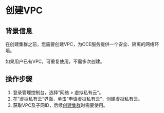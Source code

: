 # 创建VPC<a name="cce_02_0100"></a>

## 背景信息<a name="zh-cn_topic_0045969089_section156014348216"></a>

在创建集群之前，您需要创建VPC，为CCE服务提供一个安全、隔离的网络环境。

如果用户已有VPC，可重复使用，不需多次创建。

## 操作步骤<a name="zh-cn_topic_0045969089_section4941460313"></a>

1.  登录管理控制台，选择“网络 \> 虚拟私有云“。
2.  在“虚拟私有云“界面，单击“申请虚拟私有云“，创建虚拟私有云。
3.  获取VPC及子网ID，后续[创建集群](创建集群.md)时需要使用。

